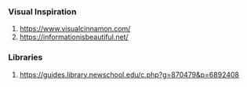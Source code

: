 ### Visual Inspiration
1. https://www.visualcinnamon.com/
2. https://informationisbeautiful.net/


### Libraries
1. https://guides.library.newschool.edu/c.php?g=870479&p=6892408
